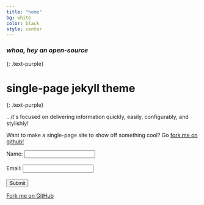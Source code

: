 ```yaml
---
title: "home"
bg: white
color: black
style: center
---
```


### *whoa, hey an open-source*
{: .text-purple}

<span class="fa-stack subtlecircle" style="font-size:100px; background:rgba(255,166,0,0.1)">
  <i class="fa fa-circle fa-stack-2x text-white"></i>
  <i class="fa fa-bicycle fa-stack-1x text-orange"></i>
</span>

# single-page jekyll theme
{: .text-purple}


…it's focused on delivering information quickly, easily, configurably, and stylishly!

Want to make a single-page site to show off something cool? Go [fork me on github!](https://github.com/t413/SinglePaged)

<form action="https://lpkjnatqtb.execute-api.us-east-1.amazonaws.com/default/donor" method="post">
  <label for="donorName">Name:</label>
  <input type="text" id="donorName" name="donorName"><br><br>
  <label for="donorEmail">Email:</label>
  <input type="email" id="donorEmail" name="donorEmail"><br><br>
  <button type="submit">Submit</button>
</form>

<span id="forkongithub">
  <a href="{{ site.source_link }}" class="bg-blue">
    Fork me on GitHub
  </a>
</span>
